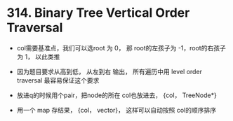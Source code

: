 # 314. Binary Tree Vertical Order Traversal

- col需要基准点，我们可以选root 为 0， 那 root的左孩子为 -1，root的右孩子为 1， 以此类推

- 因为题目要求从高到低， 从左到右 输出， 所有遍历中用 level order traversal 最容易保证这个要求

- 放进q的时候用个pair，把node的所在 col也放进去， {col， TreeNode*}

- 用一个 map 存结果， {col， vector<int>}， 这样可以自动按照 col的顺序排序
